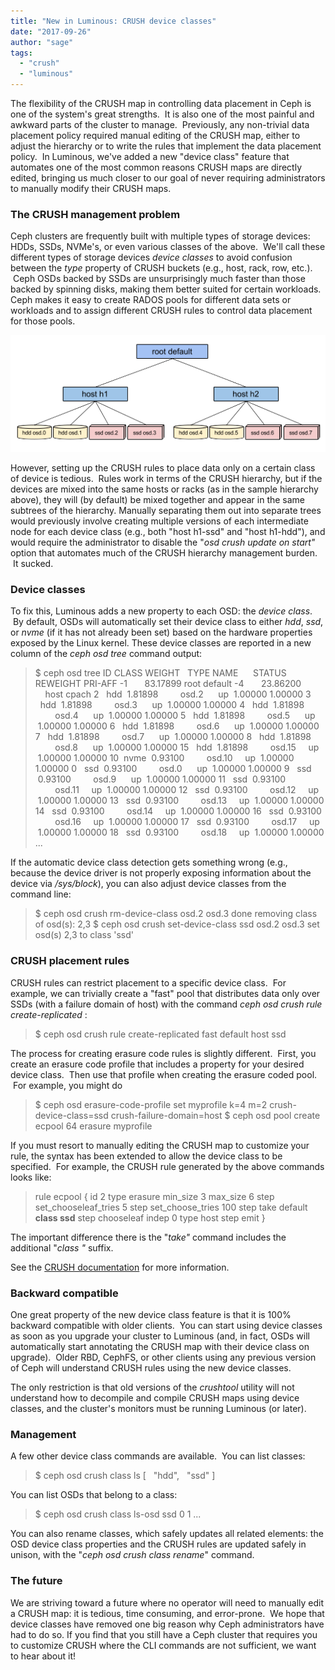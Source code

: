 ```yaml
---
title: "New in Luminous: CRUSH device classes"
date: "2017-09-26"
author: "sage"
tags: 
  - "crush"
  - "luminous"
---
```


The flexibility of the CRUSH map in controlling data placement in Ceph is one of the system's great strengths.  It is also one of the most painful and awkward parts of the cluster to manage.  Previously, any non-trivial data placement policy required manual editing of the CRUSH map, either to adjust the hierarchy or to write the rules that implement the data placement policy.  In Luminous, we've added a new "device class" feature that automates one of the most common reasons CRUSH maps are directly edited, bringing us much closer to our goal of never requiring administrators to manually modify their CRUSH maps.

### The CRUSH management problem

Ceph clusters are frequently built with multiple types of storage devices: HDDs, SSDs, NVMe's, or even various classes of the above.  We'll call these different types of storage devices _device classes_ to avoid confusion between the _type_ property of CRUSH buckets (e.g., host, rack, row, etc.).  Ceph OSDs backed by SSDs are unsurprisingly much faster than those backed by spinning disks, making them better suited for certain workloads. Ceph makes it easy to create RADOS pools for different data sets or workloads and to assign different CRUSH rules to control data placement for those pools.

![](images/device-tree.png)

However, setting up the CRUSH rules to place data only on a certain class of device is tedious.  Rules work in terms of the CRUSH hierarchy, but if the devices are mixed into the same hosts or racks (as in the sample hierarchy above), they will (by default) be mixed together and appear in the same subtrees of the hierarchy. Manually separating them out into separate trees would previously involve creating multiple versions of each intermediate node for each device class (e.g., both "host h1-ssd" and "host h1-hdd"), and would require the administrator to disable the "_osd crush update on start"_ option that automates much of the CRUSH hierarchy management burden.  It sucked.

### Device classes

To fix this, Luminous adds a new property to each OSD: the _device class_.  By default, OSDs will automatically set their device class to either _hdd_, _ssd_, or _nvme_ (if it has not already been set) based on the hardware properties exposed by the Linux kernel. These device classes are reported in a new column of the _ceph osd tree_ command output:

> $ ceph osd tree
> ID CLASS WEIGHT   TYPE NAME      STATUS REWEIGHT PRI-AFF 
> \-1       83.17899 root default 
> \-4       23.86200     host cpach 
>  2   hdd  1.81898         osd.2      up  1.00000 1.00000 
>  3   hdd  1.81898         osd.3      up  1.00000 1.00000 
>  4   hdd  1.81898         osd.4      up  1.00000 1.00000 
>  5   hdd  1.81898         osd.5      up  1.00000 1.00000 
>  6   hdd  1.81898         osd.6      up  1.00000 1.00000 
>  7   hdd  1.81898         osd.7      up  1.00000 1.00000 
>  8   hdd  1.81898         osd.8      up  1.00000 1.00000 
> 15   hdd  1.81898         osd.15     up  1.00000 1.00000 
> 10  nvme  0.93100         osd.10     up  1.00000 1.00000 
>  0   ssd  0.93100         osd.0      up  1.00000 1.00000 
>  9   ssd  0.93100         osd.9      up  1.00000 1.00000 
> 11   ssd  0.93100         osd.11     up  1.00000 1.00000 
> 12   ssd  0.93100         osd.12     up  1.00000 1.00000 
> 13   ssd  0.93100         osd.13     up  1.00000 1.00000 
> 14   ssd  0.93100         osd.14     up  1.00000 1.00000 
> 16   ssd  0.93100         osd.16     up  1.00000 1.00000 
> 17   ssd  0.93100         osd.17     up  1.00000 1.00000 
> 18   ssd  0.93100         osd.18     up  1.00000 1.00000 
> ... 

If the automatic device class detection gets something wrong (e.g., because the device driver is not properly exposing information about the device via _/sys/block_), you can also adjust device classes from the command line:

> $ ceph osd crush rm-device-class osd.2 osd.3
> done removing class of osd(s): 2,3
> $ ceph osd crush set-device-class ssd osd.2 osd.3
> set osd(s) 2,3 to class 'ssd'

### CRUSH placement rules

CRUSH rules can restrict placement to a specific device class.  For example, we can trivially create a "fast" pool that distributes data only over SSDs (with a failure domain of host) with the command _ceph osd crush rule create-replicated <rule-name> <root> <failure-domain-type> <device-class>_:

> $ ceph osd crush rule create-replicated fast default host ssd

The process for creating erasure code rules is slightly different.  First, you create an erasure code profile that includes a property for your desired device class.  Then use that profile when creating the erasure coded pool.  For example, you might do

> $ ceph osd erasure-code-profile set myprofile k=4 m=2 crush-device-class=ssd crush-failure-domain=host
> $ ceph osd pool create ecpool 64 erasure myprofile

If you must resort to manually editing the CRUSH map to customize your rule, the syntax has been extended to allow the device class to be specified.  For example, the CRUSH rule generated by the above commands looks like:

> rule ecpool {
>     id 2
>     type erasure
>     min\_size 3
>     max\_size 6
>     step set\_chooseleaf\_tries 5
>     step set\_choose\_tries 100
>     step take default **class ssd**
>     step chooseleaf indep 0 type host
>     step emit
> }

The important difference there is the "_take"_ command includes the additional "_class <class-name>"_ suffix.

See the [CRUSH documentation](http://docs.ceph.com/docs/master/rados/operations/crush-map/#device-classes) for more information.

### Backward compatible

One great property of the new device class feature is that it is 100% backward compatible with older clients.  You can start using device classes as soon as you upgrade your cluster to Luminous (and, in fact, OSDs will automatically start annotating the CRUSH map with their device class on upgrade).  Older RBD, CephFS, or other clients using any previous version of Ceph will understand CRUSH rules using the new device classes.

The only restriction is that old versions of the _crushtool_ utility will not understand how to decompile and compile CRUSH maps using device classes, and the cluster's monitors must be running Luminous (or later).

### Management

A few other device class commands are available.  You can list classes:

> $ ceph osd crush class ls
> \[
>   "hdd",
>   "ssd"
> \]

You can list OSDs that belong to a class:

> $ ceph osd crush class ls-osd ssd
> 0
> 1
> ...

You can also rename classes, which safely updates all related elements: the OSD device class properties and the CRUSH rules are updated safely in unison, with the "_ceph osd crush class rename_" command.

### The future

We are striving toward a future where no operator will need to manually edit a CRUSH map: it is tedious, time consuming, and error-prone.  We hope that device classes have removed one big reason why Ceph administrators have had to do so. If you find that you still have a Ceph cluster that requires you to customize CRUSH where the CLI commands are not sufficient, we want to hear about it!

